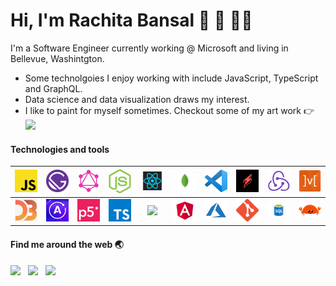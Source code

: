 <h1> Hi, I'm Rachita Bansal 👋 👾 👩‍💻 </h1>
<p>
  I'm a Software Engineer currently working @ Microsoft and living in Bellevue, Washintgton.   
</p>

<ul>
  <li> Some technolgoies I enjoy working with include JavaScript, TypeScript and GraphQL. </li>
  <li> Data science and data visualization draws my interest. </li>
  <li>I like to paint for myself sometimes. Checkout some of my art work 👉 <a href="https://dribbble.com/racb"><img src="https://img.shields.io/badge/dribbble%20-%23e94c88.svg?&style=for-the-badge&logo=dribbble&logoColor=rgb(195,%2035,%2097)" /></a></li>
</ul>

#### Technologies and tools

| <img src="https://raw.githubusercontent.com/bansalrachita/bansalrachita/master/images/js.png" width="50"> | <img src="https://raw.githubusercontent.com/bansalrachita/bansalrachita/master/images/gatsby.png" width="50"> | <img src="https://raw.githubusercontent.com/bansalrachita/bansalrachita/master/images/graphql.png" width="50"> | <img src="https://raw.githubusercontent.com/bansalrachita/bansalrachita/master/images/node.png" width="50"> | <img src="https://raw.githubusercontent.com/bansalrachita/bansalrachita/master/images/react.png" width="50"> |  <img src="https://raw.githubusercontent.com/bansalrachita/bansalrachita/master/images/mongo.png" width="50">  | <img src="https://raw.githubusercontent.com/bansalrachita/bansalrachita/master/images/vscode.png" width="50"> | <img src="https://raw.githubusercontent.com/bansalrachita/bansalrachita/master/images/serverless.jpg" width="50"> | <img src="https://raw.githubusercontent.com/bansalrachita/bansalrachita/master/images/redux.png" width="50"> | <img src="https://raw.githubusercontent.com/bansalrachita/bansalrachita/master/images/mobx.jpeg" width="50"> |
| :-------------------------------------------------------------------------------------------------------: | :-----------------------------------------------------------------------------------------------------------: | :------------------------------------------------------------------------------------------------------------: | :---------------------------------------------------------------------------------------------------------: | :----------------------------------------------------------------------------------------------------------: | :------------------------------------------------------------------------------------------------------------: | :-----------------------------------------------------------------------------------------------------------: | :---------------------------------------------------------------------------------------------------------------: | ------------------------------------------------------------------------------------------------------------ | ------------------------------------------------------------------------------------------------------------ |
| <img src="https://raw.githubusercontent.com/bansalrachita/bansalrachita/master/images/d3.png" width="50"> | <img src="https://raw.githubusercontent.com/bansalrachita/bansalrachita/master/images/apollo.png" width="50"> |   <img src="https://raw.githubusercontent.com/bansalrachita/bansalrachita/master/images/p5.png" width="50">    |  <img src="https://raw.githubusercontent.com/bansalrachita/bansalrachita/master/images/ts.png" width="50">  |  <img src="https://raw.githubusercontent.com/bansalrachita/bansalrachita/master/images/rx.ico" width="50">   | <img src="https://raw.githubusercontent.com/bansalrachita/bansalrachita/master/images/angular.png" width="50"> | <img src="https://raw.githubusercontent.com/bansalrachita/bansalrachita/master/images/azure.png" width="50">  |    <img src="https://raw.githubusercontent.com/bansalrachita/bansalrachita/master/images/git.png" width="50">     | <img src="https://raw.githubusercontent.com/bansalrachita/bansalrachita/master/images/sql.png" width="50">   | <img src="https://raw.githubusercontent.com/bansalrachita/bansalrachita/master/images/rust.png" width="50">  |

#### Find me around the web 🌏

<p align='left'>
  <a href="https://www.linkedin.com/in/rachitabansal/"><img src="https://img.shields.io/badge/linkedin-%230077B5.svg?&style=for-the-badge&logo=linkedin&logoColor=white" /></a>&nbsp;&nbsp;
  <a href="https://twitter.com/rachitaabansal"><img src="https://img.shields.io/badge/twitter-%231DA1F2.svg?&style=for-the-badge&logo=twitter&logoColor=white" /></a>&nbsp;&nbsp;
  <a href="https://medium.com/@rachitabansal"><img src="https://img.shields.io/badge/medium-%2312100E.svg?&style=for-the-badge&logo=medium&logoColor=white" /></a>&nbsp;&nbsp;
</p>
